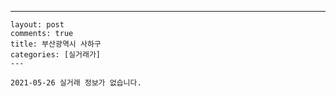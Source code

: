 ---
    layout: post
    comments: true
    title: 부산광역시 사하구
    categories: [실거래가]
    ---

    2021-05-26 실거래 정보가 없습니다.

    